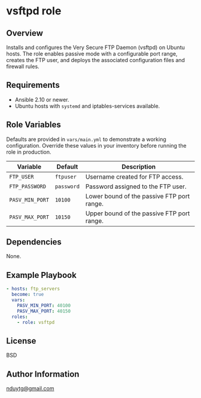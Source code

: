 # vsftpd role

## Overview
Installs and configures the Very Secure FTP Daemon (vsftpd) on Ubuntu hosts.
The role enables passive mode with a configurable port range, creates the FTP
user, and deploys the associated configuration files and firewall rules.

## Requirements
- Ansible 2.10 or newer.
- Ubuntu hosts with `systemd` and iptables-services available.

## Role Variables
Defaults are provided in `vars/main.yml` to demonstrate a working configuration.
Override these values in your inventory before running the role in production.

| Variable | Default | Description |
| --- | --- | --- |
| `FTP_USER` | `ftpuser` | Username created for FTP access. |
| `FTP_PASSWORD` | `password` | Password assigned to the FTP user. |
| `PASV_MIN_PORT` | `10100` | Lower bound of the passive FTP port range. |
| `PASV_MAX_PORT` | `10150` | Upper bound of the passive FTP port range. |

## Dependencies
None.

## Example Playbook
```yaml
- hosts: ftp_servers
  become: true
  vars:
    PASV_MIN_PORT: 40100
    PASV_MAX_PORT: 40150
  roles:
    - role: vsftpd
```

## License
BSD

## Author Information
nduytg@gmail.com
